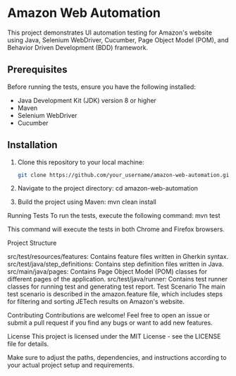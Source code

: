# Amazon Web Automation

This project demonstrates UI automation testing for Amazon's website using Java, Selenium WebDriver, Cucumber, Page Object Model (POM), and Behavior Driven Development (BDD) framework.

## Prerequisites

Before running the tests, ensure you have the following installed:

- Java Development Kit (JDK) version 8 or higher
- Maven
- Selenium WebDriver
- Cucumber

## Installation

1. Clone this repository to your local machine:

   ```bash
   git clone https://github.com/your_username/amazon-web-automation.git

2. Navigate to the project directory:
   cd amazon-web-automation
3. Build the project using Maven:
   mvn clean install
   
Running Tests
To run the tests, execute the following command:
mvn test

This command will execute the tests in both Chrome and Firefox browsers.

Project Structure

src/test/resources/features: Contains feature files written in Gherkin syntax.
src/test/java/step_definitions: Contains step definition files written in Java.
src/main/java/pages: Contains Page Object Model (POM) classes for different pages of the application.
src/test/java/runner: Contains test runner classes for running test and generating test report.
Test Scenario
The main test scenario is described in the amazon.feature file, which includes steps for filtering and sorting JETech results on Amazon's website.

Contributing
Contributions are welcome! Feel free to open an issue or submit a pull request if you find any bugs or want to add new features.

License
This project is licensed under the MIT License - see the LICENSE file for details.

Make sure to adjust the paths, dependencies, and instructions according to your actual project setup and requirements.
